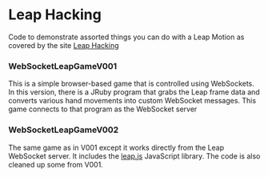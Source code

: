 Leap Hacking
============

Code to demonstrate assorted things you can do with a Leap Motion as covered by the site [Leap Hacking](http://leaphacking.com)

### WebSocketLeapGameV001

This is a simple browser-based game that is controlled using WebSockets.  In this version, there is a JRuby program that grabs the Leap frame data and converts various hand movements into custom WebSocket messages.  This game connects to that program as the WebSocket server


### WebSocketLeapGameV002

The same game as in V001 except it works directly from the Leap WebSocket server.  It includes the [leap.js](https://github.com/leapmotion/leapjs) JavaScript library.  The code is also cleaned up some from V001.





